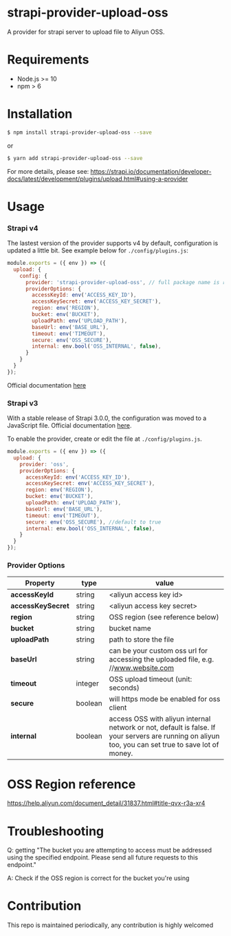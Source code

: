 # strapi-provider-upload-oss
A provider for strapi server to upload file to Aliyun OSS.

# Requirements
- Node.js >= 10
- npm > 6

# Installation
```bash
$ npm install strapi-provider-upload-oss --save
```

or

```bash
$ yarn add strapi-provider-upload-oss --save
```

For more details, please see: https://strapi.io/documentation/developer-docs/latest/development/plugins/upload.html#using-a-provider

# Usage


### Strapi v4

The lastest version of the provider supports v4 by default, configuration is updated a little bit. See example below for ```./config/plugins.js```:

```javascript
module.exports = ({ env }) => ({
  upload: {
    config: {
      provider: 'strapi-provider-upload-oss', // full package name is required
      providerOptions: {
        accessKeyId: env('ACCESS_KEY_ID'),
        accessKeySecret: env('ACCESS_KEY_SECRET'),
        region: env('REGION'),
        bucket: env('BUCKET'),
        uploadPath: env('UPLOAD_PATH'),
        baseUrl: env('BASE_URL'),
        timeout: env('TIMEOUT'),
        secure: env('OSS_SECURE'),
        internal: env.bool('OSS_INTERNAL', false),
      }
    }
  }
});
```

Official documentation [here](https://docs.strapi.io/developer-docs/latest/plugins/upload.html#enabling-the-provider)

### Strapi v3

With a stable release of Strapi 3.0.0, the configuration was moved to a JavaScript file. Official documentation [here](https://docs-v3.strapi.io/developer-docs/latest/development/plugins/upload.html#enabling-the-provider).

To enable the provider, create or edit the file at ```./config/plugins.js```.

```javascript
module.exports = ({ env }) => ({
  upload: {
    provider: 'oss',
    providerOptions: {
      accessKeyId: env('ACCESS_KEY_ID'),
      accessKeySecret: env('ACCESS_KEY_SECRET'),
      region: env('REGION'),
      bucket: env('BUCKET'),
      uploadPath: env('UPLOAD_PATH'),
      baseUrl: env('BASE_URL'),
      timeout: env('TIMEOUT'),
      secure: env('OSS_SECURE'), //default to true
      internal: env.bool('OSS_INTERNAL', false),
    }
  }
});
```

### Provider Options

Property | type |  value
----- | ---- | ------------
**accessKeyId** | string | &lt;aliyun access key id&gt;
**accessKeySecret** | string | &lt;aliyun access key secret&gt;
**region** | string | OSS region (see reference below)
**bucket** | string | bucket name
**uploadPath** | string | path to store the file
**baseUrl** | string | can be your custom oss url for accessing the uploaded file, e.g. //www.website.com
**timeout** | integer | OSS upload timeout (unit: seconds)
**secure** | boolean | will https mode be enabled for oss client
**internal** | boolean | access OSS with aliyun internal network or not, default is false. If your servers are running on aliyun too, you can set true to save lot of money.


# OSS Region reference
https://help.aliyun.com/document_detail/31837.html#title-qvx-r3a-xr4

# Troubleshooting

Q: getting "The bucket you are attempting to access must be addressed using the specified endpoint. Please send all future requests to this endpoint."

A: Check if the OSS region is correct for the bucket you're using

# Contribution
This repo is maintained periodically, any contribution is highly welcomed
